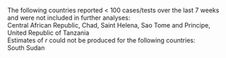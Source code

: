 The following countries reported < 100 cases/tests over the last 7 weeks and were not included in further analyses:<br>Central African Republic, Chad, Saint Helena, Sao Tome and Principe, United Republic of Tanzania
<br>
Estimates of *r* could not be produced for the following countries:<br>South Sudan
<br>
